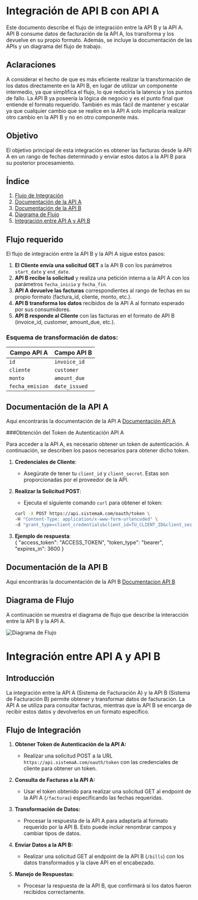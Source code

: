 # Integración de API B con API A

Este documento describe el flujo de integración entre la API B y la API A. API B consume datos de facturación de la API A, los transforma y los devuelve en su propio formato. Además, se incluye la documentación de las APIs y un diagrama del flujo de trabajo.

## Aclaraciones

A considerar el hecho de que es más eficiente realizar la transformación de los datos directamente en la API B, en lugar de utilizar un componente intermedio, ya que simplifica el flujo, lo que reduciría la latencia y los puntos de fallo. La API B ya poseería la lógica de negocio y es el punto final que entiende el formato requerido. También es más fácil de mantener y escalar ya que cualquier cambio que se realice en la API A solo implicaría realizar otro cambio en la API B y no en otro componente más.

## Objetivo
El objetivo principal de esta integración es obtener las facturas desde la API A en un rango de fechas determinado y enviar estos datos a la API B para su posterior procesamiento.

## Índice

1. [Flujo de Integración](#flujo-de-integración)
2. [Documentación de la API A](#documentación-de-la-api-a)
3. [Documentación de la API B](#documentación-de-la-api-b)
4. [Diagrama de Flujo](#diagrama-de-flujo)
5. [Integración entre API A y API B](#integración-entre-api-a-y-api-b)

## Flujo requerido

El flujo de integración entre la API B y la API A sigue estos pasos:

1. **El Cliente envía una solicitud GET** a la API B con los parámetros `start_date` y `end_date`.
2. **API B recibe la solicitud** y realiza una petición interna a la API A con los parámetros `fecha_inicio` y `fecha_fin`.
3. **API A devuelve las facturas** correspondientes al rango de fechas en su propio formato (factura_id, cliente, monto, etc.).
4. **API B transforma los datos** recibidos de la API A al formato esperado por sus consumidores.
5. **API B responde al Cliente** con las facturas en el formato de API B (invoice_id, customer, amount_due, etc.).

### Esquema de transformación de datos:

| Campo API A   | Campo API B    |
|---------------|----------------|
| `id`          | `invoice_id`   |
| `cliente`     | `customer`     |
| `monto`       | `amount_due`   |
| `fecha_emision`| `date_issued` |

## Documentación de la API A

Aqui encontrarás la documentación de la API A [Documentación API A](https://github.com/BeaMDG/apis/blob/main/documentaci%C3%B3n-API_A.yaml)

###Obtención del Token de Autenticación API A

Para acceder a la API A, es necesario obtener un token de autenticación. A continuación, se describen los pasos necesarios para obtener dicho token.

1. **Credenciales de Cliente**:
   - Asegúrate de tener tu `client_id` y `client_secret`. Estas son proporcionadas por el proveedor de la API.

2. **Realizar la Solicitud POST**:
   - Ejecuta el siguiente comando `curl` para obtener el token:

   ```bash
   curl -X POST https://api.sistemaA.com/oauth/token \
   -H "Content-Type: application/x-www-form-urlencoded" \
   -d "grant_type=client_credentials&client_id=TU_CLIENT_ID&client_secret=TU_CLIENT_SECRET"```

 3. **Ejemplo de respuesta**:<br>
    {
  "access_token": "ACCESS_TOKEN",
  "token_type": "bearer",
  "expires_in": 3600
  }
   
## Documentación de la API B
Aqui encontrarás la documentación de la API B [Documentacion API B](https://github.com/BeaMDG/apis/blob/main/documentaci%C3%B3n-API_B.yaml)

## Diagrama de Flujo

A continuación se muestra el diagrama de flujo que describe la interacción entre la API B y la API A.

![Diagrama de Flujo](https://github.com/BeaMDG/apis/blob/main/diagrama.png)

# Integración entre API A y API B

## Introducción
La integración entre la API A (Sistema de Facturación A) y la API B (Sistema de Facturación B) permite obtener y transformar datos de facturación. La API A se utiliza para consultar facturas, mientras que la API B se encarga de recibir estos datos y devolverlos en un formato específico.

## Flujo de Integración
1. **Obtener Token de Autenticación de la API A:**
   - Realizar una solicitud POST a la URL `https://api.sistemaA.com/oauth/token` con las credenciales de cliente para obtener un token.

2. **Consulta de Facturas a la API A:**
   - Usar el token obtenido para realizar una solicitud GET al endpoint de la API A (`/facturas`) especificando las fechas requeridas.

3. **Transformación de Datos:**
   - Procesar la respuesta de la API A para adaptarla al formato requerido por la API B. Esto puede incluir renombrar campos y cambiar tipos de datos.

4. **Enviar Datos a la API B:**
   - Realizar una solicitud GET al endpoint de la API B (`/bills`) con los datos transformados y la clave API en el encabezado.

5. **Manejo de Respuestas:**
   - Procesar la respuesta de la API B, que confirmará si los datos fueron recibidos correctamente.





